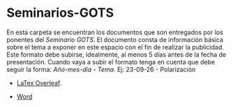 # Seminarios-GOTS

En esta carpeta se encuentran los documentos que son entregados por los ponentes del *Seminario GOTS*. El documento consta de información básica sobre el tema a exponer en este espacio con el fin de realizar la publicidad. Este formato debe subirse, idealmente, al menos 5 días antes de la fecha de presentación. Cuando vaya a subir el formato tenga en cuenta que debe seguir la forma: *Año-mes-día - Tema*. Ej: 23-09-26 - Polarización

- [LaTex Overleaf](https://www.overleaf.com/read/ffjpjgqbrgbj).

- [Word]()

